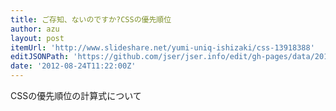 ```yaml
---
title: ご存知、ないのですか?CSSの優先順位
author: azu
layout: post
itemUrl: 'http://www.slideshare.net/yumi-uniq-ishizaki/css-13918388'
editJSONPath: 'https://github.com/jser/jser.info/edit/gh-pages/data/2012/08/index.json'
date: '2012-08-24T11:22:00Z'
---
```

CSSの優先順位の計算式について
